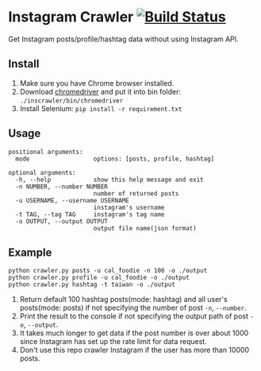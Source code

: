 # Instagram Crawler [![Build Status](https://travis-ci.org/huaying/ins-crawler.svg?branch=master)](https://travis-ci.org/huaying/ins-crawler)
Get Instagram posts/profile/hashtag data without using Instagram API.

## Install
1. Make sure you have Chrome browser installed.
2. Download [chromedriver](https://sites.google.com/a/chromium.org/chromedriver/) and put it into bin folder: `./inscrawler/bin/chromedriver`
3. Install Selenium: `pip install -r requirement.txt`

## Usage
```
positional arguments:
  mode                  options: [posts, profile, hashtag]

optional arguments:
  -h, --help            show this help message and exit
  -n NUMBER, --number NUMBER
                        number of returned posts
  -u USERNAME, --username USERNAME
                        instagram's username
  -t TAG, --tag TAG     instagram's tag name
  -o OUTPUT, --output OUTPUT
                        output file name(json format)
```


## Example
```
python crawler.py posts -u cal_foodie -n 100 -o ./output
python crawler.py profile -u cal_foodie -o ./output
python crawler.py hashtag -t taiwan -o ./output
```
1. Return default 100 hashtag posts(mode: hashtag) and all user's posts(mode: posts) if not specifying the number of post `-n`, `--number`.
2. Print the result to the console if not specifying the output path of post `-o`, `--output`.
3. It takes much longer to get data if the post number is over about 1000 since Instagram has set up the rate limit for data request.
4. Don't use this repo crawler Instagram if the user has more than 10000 posts.
